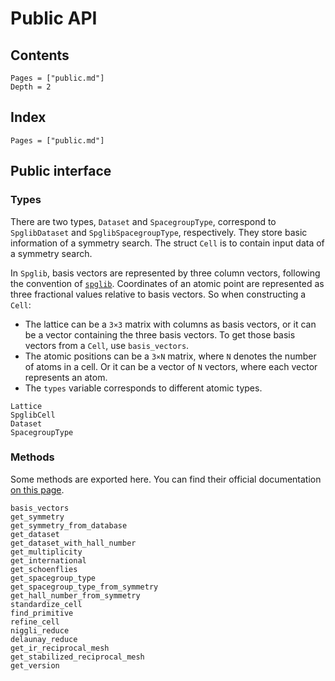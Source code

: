 # Public API

## Contents

```@contents
Pages = ["public.md"]
Depth = 2
```

## Index

```@index
Pages = ["public.md"]
```

## Public interface

### Types

There are two types, `Dataset` and `SpacegroupType`, correspond to `SpglibDataset`
and `SpglibSpacegroupType`, respectively. They store basic information of a symmetry search.
The struct `Cell` is to contain input data of a symmetry search.

In `Spglib`, basis vectors are represented by three column vectors, following
the convention of
[`spglib`](https://spglib.github.io/spglib/definition.html#basis-vectors-mathbf-a-mathbf-b-mathbf-c-or-mathbf-a-1-mathbf-a-2-mathbf-a-3).
Coordinates of an atomic point are represented as three fractional values
relative to basis vectors. So when constructing a `Cell`:
- The lattice can be a ``3×3`` matrix with columns as basis vectors, or it can be a
  vector containing the three basis vectors. To get those basis vectors from a
  `Cell`, use `basis_vectors`.
- The atomic positions can be a ``3×N`` matrix, where ``N`` denotes the number of
  atoms in a cell. Or it can be a vector of ``N`` vectors, where each vector represents an
  atom.
- The `types` variable corresponds to different atomic types.

```@docs
Lattice
SpglibCell
Dataset
SpacegroupType
```

### Methods

Some methods are exported here.
You can find their official documentation [on this page](https://spglib.github.io/spglib/api.html).

```@docs
basis_vectors
get_symmetry
get_symmetry_from_database
get_dataset
get_dataset_with_hall_number
get_multiplicity
get_international
get_schoenflies
get_spacegroup_type
get_spacegroup_type_from_symmetry
get_hall_number_from_symmetry
standardize_cell
find_primitive
refine_cell
niggli_reduce
delaunay_reduce
get_ir_reciprocal_mesh
get_stabilized_reciprocal_mesh
get_version
```
